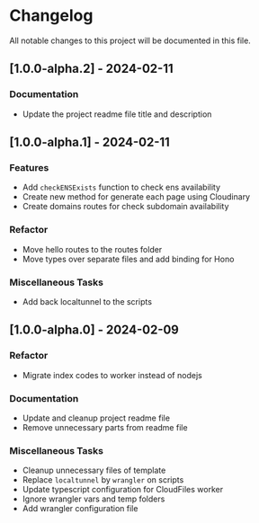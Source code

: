 # Changelog

All notable changes to this project will be documented in this file.

## [1.0.0-alpha.2] - 2024-02-11

### Documentation

- Update the  project readme file title and description

## [1.0.0-alpha.1] - 2024-02-11

### Features

- Add `checkENSExists` function to check ens availability
- Create new method for generate each page using Cloudinary
- Create domains routes for check subdomain availability

### Refactor

- Move hello routes to the routes folder
- Move types over separate files and add binding for Hono

### Miscellaneous Tasks

- Add back localtunnel to the scripts

## [1.0.0-alpha.0] - 2024-02-09

### Refactor

- Migrate index codes to worker instead of nodejs

### Documentation

- Update and cleanup project readme file
- Remove unnecessary parts from readme file

### Miscellaneous Tasks

- Cleanup unnecessary files of template
- Replace `localtunnel` by `wrangler` on scripts
- Update typescript configuration for CloudFiles worker
- Ignore wrangler vars and temp folders
- Add wrangler configuration file

<!-- generated by git-cliff -->
